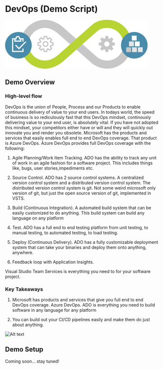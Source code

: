 # DevOps (Demo Script)

![Alt text](devOps-467x160.png)

## Demo Overview

### High-level flow

DevOps is the union of People, Process and our Products to enable continuous delivery of value to your end users.  In todays world, the speed of business is so rediculously fast that this DevOps mindset, continously delivering value to your end user, is absolutely vital.  If you have not adopted this mindset, your competitors either have or will and they will quickly out innovate you and render you obsolete.  Microsoft has the products and services that easily enables full end to end DevOps coverage. That product is Azure DevOps.  Azure DevOps provides full DevOps coverage with the following:

1.  Agile Planning/Work Item Tracking.  ADO has the ability to track any unit of work in
    an agile fashion for a software project.  This includes things like, bugs, user stories,impediments etc.

2.  Source Control. ADO has 2 source control systems.  A centralized version control
    system and a distributed version control system.  The distributed version control system is git.  Not some weird microsoft only version of git, but just the open source version of git, implemented in VSTS.

3.  Build (Continuous Integration).  A automated build system that can be easily customized 
    to do anything.  This build system can build any language on any platform

4.  Test.  ADO has a full end to end testing platform from unit testing, to manual testing,
    to automated testing, to load testing.

5.  Deploy (Continuous Delivery). ADO has a fully customizable deployment system that can
    take your binaries and deploy them onto anything, anywhere.

6.  Feedback loop with Application Insights.

Visual Studio Team Services is everything you need to for your software project.

### Key Takeaways

1.  Microsoft has products and services that give you full end to end DevOps
    coverage. Azure DevOps. ADO is everything you need to build software in any language for any platform

2.  You can build out your CI/CD pipelines easily and make them do just about anything.

![Alt text](media/2017-05-23_10-30-58.png)

## Demo Setup

Coming soon... stay tuned!
